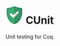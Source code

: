 # ![Logo](https://raw.githubusercontent.com/clarus/icons/master/shield-48.png) CUnit
Unit testing for Coq.
